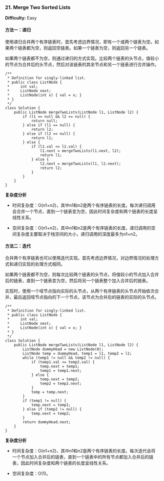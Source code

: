 ### 21. Merge Two Sorted Lists

**Difficulty:** Easy

#### 方法一：递归

使用递归合并两个有序链表时，首先考虑边界情况，即有一个或两个链表为空。如果两个链表都为空，则返回空链表。如果一个链表为空，则返回另一个链表。

如果两个链表都不为空，则通过递归的方式实现。比较两个链表的头节点，值较小的节点为合并后的头节点，然后对该链表的其余节点和另一个链表进行合并操作。

```
/**
 * Definition for singly-linked list.
 * public class ListNode {
 *     int val;
 *     ListNode next;
 *     ListNode(int x) { val = x; }
 * }
 */
class Solution {
    public ListNode mergeTwoLists(ListNode l1, ListNode l2) {
        if (l1 == null && l2 == null) {
            return null;
        } else if (l1 == null) {
            return l2;
        } else if (l2 == null) {
            return l1;
        } else {
            if (l1.val <= l2.val) {
                l1.next = mergeTwoLists(l1.next, l2);
                return l1;
            } else {
                l2.next = mergeTwoLists(l1, l2.next);
                return l2;
            }
        }
    }
}
```

**复杂度分析**

- 时间复杂度：O(n1+n2)，其中n1和n2是两个有序链表的长度。每次递归调用会合并一个节点，直到一个链表变为空，因此时间复杂度和两个链表的长度呈线性关系。

- 空间复杂度：O(n1+n2)，其中n1和n2是两个有序链表的长度。递归调用的空间复杂度主要取决于栈空间的大小，递归调用的深度最多为n1+n2。

#### 方法二：迭代

合并两个有序链表也可以使用迭代实现。首先考虑边界情况，对边界情况的处理方式和递归实现的处理方式相同。

如果两个链表都不为空，则每次比较两个链表的头节点，将值较小的节点加入合并后的链表，直到一个链表变为空，然后将另一个链表整个加入合并后的链表。

实现时，使用一个哑节点指向实际的头节点，从两个有序链表的头节点开始依次合并，最后返回哑节点指向的下一个节点，该节点为合并后的链表的实际的头节点。

```
/**
 * Definition for singly-linked list.
 * public class ListNode {
 *     int val;
 *     ListNode next;
 *     ListNode(int x) { val = x; }
 * }
 */
class Solution {
    public ListNode mergeTwoLists(ListNode l1, ListNode l2) {
        ListNode dummyHead = new ListNode(0);
        ListNode temp = dummyHead, temp1 = l1, temp2 = l2;
        while (temp1 != null && temp2 != null) {
            if (temp1.val <= temp2.val) {
                temp.next = temp1;
                temp1 = temp1.next;
            } else {
                temp.next = temp2;
                temp2 = temp2.next;
            }
            temp = temp.next;
        }
        if (temp1 != null) {
            temp.next = temp1;
        } else if (temp2 != null) {
            temp.next = temp2;
        }
        return dummyHead.next;
    }
}
```

**复杂度分析**

- 时间复杂度：O(n1+n2)，其中n1和n2是两个有序链表的长度。每次迭代会将一个节点加入合并后的链表，直到一个链表中的所有节点都加入合并后的链表，因此时间复杂度和两个链表的长度呈线性关系。

- 空间复杂度：O(1)。
